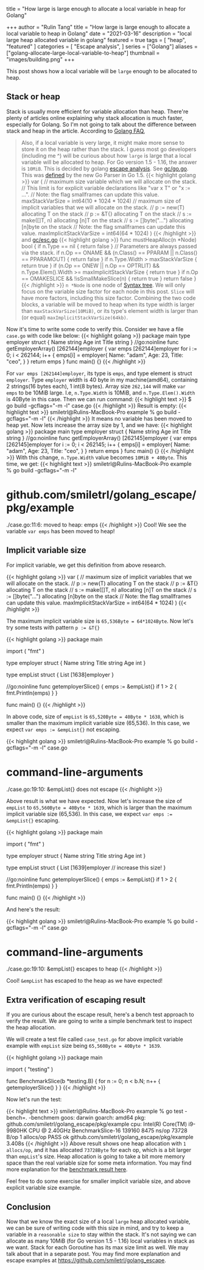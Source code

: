 title = "How large is large enough to allocate a local variable in heap for Golang"

+++
author = "Rulin Tang"
title = "How large is large enough to allocate a local variable to heap in Golang"
date = "2021-03-16"
description = "local large heap allocated variable in golang"
featured = true
tags = [
   "heap",
   "featured"
]
categories = [
  "Escape analysis",
]
series = ["Golang"]
aliases = ["golang-allocate-large-local-variable-to-heap"]
thumbnail = "images/building.png"
+++
 
This post shows how a local variable will be `large` enough to be allocated to heap.
<!--more-->
## Stack or heap
Stack is usually more efficient for variable allocation than heap. There're plenty of articles online explaining why stack allocation is much faster, especially for Golang. So I'm not going to talk about the difference between stack and heap in the article.
According to [Golang FAQ](https://golang.org/doc/faq#stack_or_heap),
>  Also, if a local variable is very large, it might make more sense to store it on the heap rather than the stack.
I guess most go developers (including me ^) will be curious about how `large` is large that a local variable will be allocated to heap. For Go version 1.5 - 1.16, the answer is `10MiB`. This is decided by golang [escape analysis](https://github.com/golang/go/wiki/CompilerOptimizations#escape-analysis). See [gc/go.go](https://github.com/golang/go/blob/release-branch.go1.16/src/cmd/compile/internal/gc/go.go#L19). This was [defined](https://go-review.googlesource.com/c/go/+/4851/3/src/cmd/internal/gc/go.go#56) by the new Go Parser in Go 1.5.
{{< highlight golang >}}
var (
// maximum size variable which we will allocate on the stack.
// This limit is for explicit variable declarations like "var x T" or "x := ...".
// Note: the flag smallframes can update this value.
maxStackVarSize = int64(10 * 1024 * 1024)
// maximum size of implicit variables that we will allocate on the stack.
//   p := new(T)          allocating T on the stack
//   p := &T{}            allocating T on the stack
//   s := make([]T, n)    allocating [n]T on the stack
//   s := []byte("...")   allocating [n]byte on the stack
// Note: the flag smallframes can update this value.
maxImplicitStackVarSize = int64(64 * 1024)
)
{{< /highlight >}}
and [gc/esc.go](https://github.com/golang/go/blob/release-branch.go1.15/src/cmd/compile/internal/gc/esc.go#L172)
{{< highlight golang >}}
func mustHeapAlloc(n *Node) bool {
if n.Type == nil {
  return false
}
// Parameters are always passed via the stack.
if n.Op == ONAME && (n.Class() == PPARAM || n.Class() == PPARAMOUT) {
  return false
}
if n.Type.Width > maxStackVarSize {
  return true
}
if (n.Op == ONEW || n.Op == OPTRLIT) && n.Type.Elem().Width >= maxImplicitStackVarSize {
  return true
}
if n.Op == OMAKESLICE && !isSmallMakeSlice(n) {
  return true
}
return false
}
{{< /highlight >}}
`n *Node` is one node of [Syntax tree](https://en.wikipedia.org/wiki/Abstract_syntax_tree). We will only focus on the variable size factor for each node in this post. `Slice` will have more factors, including this size factor.
Combining the two code blocks, a variable will be moved to heap when its type width is larger than `maxStackVarSize(10MiB)`, or its type's element width is larger than (or equal) `maxImplicitStackVarSize(64kb)`.
 
Now it's time to write some code to verify this. Consider we have a file `case.go` with code like below:
{{< highlight golang >}}
package main
type employer struct {
Name  string
Age   int
Title string
}
//go:noinline
func getEmployerArray() [262144]employer {
var emps [262144]employer
for i := 0; i < 262144; i++ {
  emps[i] = employer{
    Name:  "adam",
    Age:   23,
    Title: "ceo",
  }
}
return emps
}
func main() {}
{{< /highlight >}}
 
For `var emps [262144]employer`, its type is `emps`, and type element is struct `employer`.  Type `employer` width is 40 byte in my machine(amd64), containing 2 strings(16 bytes each), 1 int(8 bytes). Array size `262,144` will make `var emps` to be 10MiB large. I.e, `n.Type.Width` is 10MiB, and `n.Type.Elem().Width` is 40Byte in this case.
Then we can run command:
{{< highlight text >}}
$ go build -gcflags="-m -l" case.go
{{< /highlight >}}
Result is empty:
{{< highlight text >}}
smiletrl@Rulins-MacBook-Pro example % go build -gcflags="-m -l"
{{< /highlight >}}
It means no variable has been moved to heap yet.
Now lets increase the array size by 1, and we have:
{{< highlight golang >}}
package main
type employer struct {
Name  string
Age   int
Title string
}
//go:noinline
func getEmployerArray() [262145]employer {
var emps [262145]employer
for i := 0; i < 262145; i++ {
  emps[i] = employer{
    Name:  "adam",
    Age:   23,
    Title: "ceo",
  }
}
return emps
}
func main() {}
{{< /highlight >}}
With this change, `n.Type.Width` value becomes `10MiB + 40Byte`. This time, we get:
{{< highlight text >}}
smiletrl@Rulins-MacBook-Pro example % go build -gcflags="-m -l"
# github.com/smiletrl/golang_escape/pkg/example
./case.go:11:6: moved to heap: emps
{{< /highlight >}}
Cool! We see the variable `var emps` has been moved to heap!
 
## Implicit variable size
 
For implicit variable, we get this definition from above research.
 
{{< highlight golang >}}
var (
// maximum size of implicit variables that we will allocate on the stack.
//   p := new(T)          allocating T on the stack
//   p := &T{}            allocating T on the stack
//   s := make([]T, n)    allocating [n]T on the stack
//   s := []byte("...")   allocating [n]byte on the stack
// Note: the flag smallframes can update this value.
maxImplicitStackVarSize = int64(64 * 1024)
)
{{< /highlight >}}
 
The maximum implicit variable size is `65,536Byte = 64*1024Byte`. Now let's try some tests with pattern `p := &T{}`
 
{{< highlight golang >}}
package main
 
import (
 "fmt"
)
 
type employer struct {
 Name  string
 Title string
 Age   int
}
 
type empList struct {
 List [1638]employer
}
 
//go:noinline
func getemployerSlice() {
 emps := &empList{}
 if 1 > 2 {
   fmt.Println(emps)
 }
}
 
func main() {}
{{< /highlight >}}
 
In above code, size of `empList` is `65,520Byte = 40Byte * 1638`, which is smaller than the maximum implicit variable size (65,536). In this case, we expect `var emps := &empList{}` not escaping.
 
{{< highlight golang >}}
smiletrl@Rulins-MacBook-Pro example % go build -gcflags="-m -l" case.go
# command-line-arguments
./case.go:19:10: &empList{} does not escape
{{< /highlight >}}
 
Above result is what we have expected. Now let's increase the size of `empList` to `65,560Byte = 40Byte * 1639`, which is larger than the maximum implicit variable size (65,536). In this case, we expect `var emps := &empList{}` escaping.
 
{{< highlight golang >}}
package main
 
import (
 "fmt"
)
 
type employer struct {
 Name  string
 Title string
 Age   int
}
 
type empList struct {
 List [1639]employer // increase this size!
}
 
//go:noinline
func getemployerSlice() {
 emps := &empList{}
 if 1 > 2 {
   fmt.Println(emps)
 }
}
 
func main() {}
{{< /highlight >}}
 
And here's the result:
 
{{< highlight golang >}}
smiletrl@Rulins-MacBook-Pro example % go build -gcflags="-m -l" case.go
# command-line-arguments
./case.go:19:10: &empList{} escapes to heap
{{< /highlight >}}
 
Cool! `&empList` has escaped to the heap as we have expected!
 
## Extra verification of escaping result
 
If you are curious about the escape result, here's a bench test approach to verify the result. We are going to write a simple benchmark test to inspect the heap allocation.
 
We will create a test file called `case_test.go` for above implicit variable example with  `empList` size being `65,560Byte = 40Byte * 1639`.
 
{{< highlight golang >}}
package main
 
import (
 "testing"
)
 
func BenchmarkSlice(b *testing.B) {
 for n := 0; n < b.N; n++ {
   getemployerSlice()
 }
}
{{< /highlight >}}
 
Now let's run the test:
 
{{< highlight text >}}
smiletrl@Rulins-MacBook-Pro example % go test -bench=. -benchmem
goos: darwin
goarch: amd64
pkg: github.com/smiletrl/golang_escape/pkg/example
cpu: Intel(R) Core(TM) i9-9980HK CPU @ 2.40GHz
BenchmarkSlice-16       139160        8475 ns/op     73728 B/op        1 allocs/op
PASS
ok    github.com/smiletrl/golang_escape/pkg/example 3.408s
{{< /highlight >}}
Above result shows one heap allocation with `1 allocs/op`, and it has allocated `73728Byte` for each op, which is a bit larger than `empList`'s size. Heap allocation is going to take a bit more memory space than the real variable size for some meta information. You may find more explanation for the [benchmark result here](https://golang.org/pkg/testing/#BenchmarkResult).
 
Feel free to do some exercise for smaller implicit variable size, and above explicit variable size example.
 
## Conclusion
Now that we know the exact size of a local `large` heap allocated variable, we can be sure of writing code with this size in mind, and try to keep a variable in a `reasonable size` to stay within the stack.
It's not saying we can allocate as many 10MiB (for Go version 1.5 - 1.16) local variables in stack as we want. Stack for each Goroutine has its max size limit as well. We may talk about that in a separate post.
You may find more explanation and escape examples at https://github.com/smiletrl/golang_escape.
 